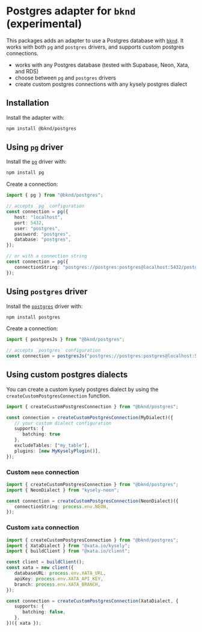 # Postgres adapter for `bknd` (experimental)
This packages adds an adapter to use a Postgres database with [`bknd`](https://github.com/bknd-io/bknd). It works with both `pg` and `postgres` drivers, and supports custom postgres connections.
* works with any Postgres database (tested with Supabase, Neon, Xata, and RDS)
* choose between `pg` and `postgres` drivers
* create custom postgres connections with any kysely postgres dialect

## Installation
Install the adapter with:
```bash
npm install @bknd/postgres
```

## Using `pg` driver
Install the [`pg`](https://github.com/brianc/node-postgres) driver with:
```bash
npm install pg
```

Create a connection:

```ts
import { pg } from "@bknd/postgres";

// accepts `pg` configuration
const connection = pg({
   host: "localhost",
   port: 5432,
   user: "postgres",
   password: "postgres",
   database: "postgres",
});

// or with a connection string
const connection = pg({
   connectionString: "postgres://postgres:postgres@localhost:5432/postgres",
});
```

## Using `postgres` driver

Install the [`postgres`](https://github.com/porsager/postgres) driver with:
```bash
npm install postgres
```

Create a connection:

```ts
import { postgresJs } from "@bknd/postgres";

// accepts `postgres` configuration
const connection = postgresJs("postgres://postgres:postgres@localhost:5432/postgres");
```

## Using custom postgres dialects

You can create a custom kysely postgres dialect by using the `createCustomPostgresConnection` function.

```ts
import { createCustomPostgresConnection } from "@bknd/postgres";

const connection = createCustomPostgresConnection(MyDialect)({
   // your custom dialect configuration
   supports: {
      batching: true
   },
   excludeTables: ["my_table"],
   plugins: [new MyKyselyPlugin()],
});
```

### Custom `neon` connection

```typescript
import { createCustomPostgresConnection } from "@bknd/postgres";
import { NeonDialect } from "kysely-neon";

const connection = createCustomPostgresConnection(NeonDialect)({
   connectionString: process.env.NEON,
});
```

### Custom `xata` connection

```typescript
import { createCustomPostgresConnection } from "@bknd/postgres";
import { XataDialect } from "@xata.io/kysely";
import { buildClient } from "@xata.io/client";

const client = buildClient();
const xata = new client({
   databaseURL: process.env.XATA_URL,
   apiKey: process.env.XATA_API_KEY,
   branch: process.env.XATA_BRANCH,
});

const connection = createCustomPostgresConnection(XataDialect, {
   supports: {
      batching: false,
   },
})({ xata });
```